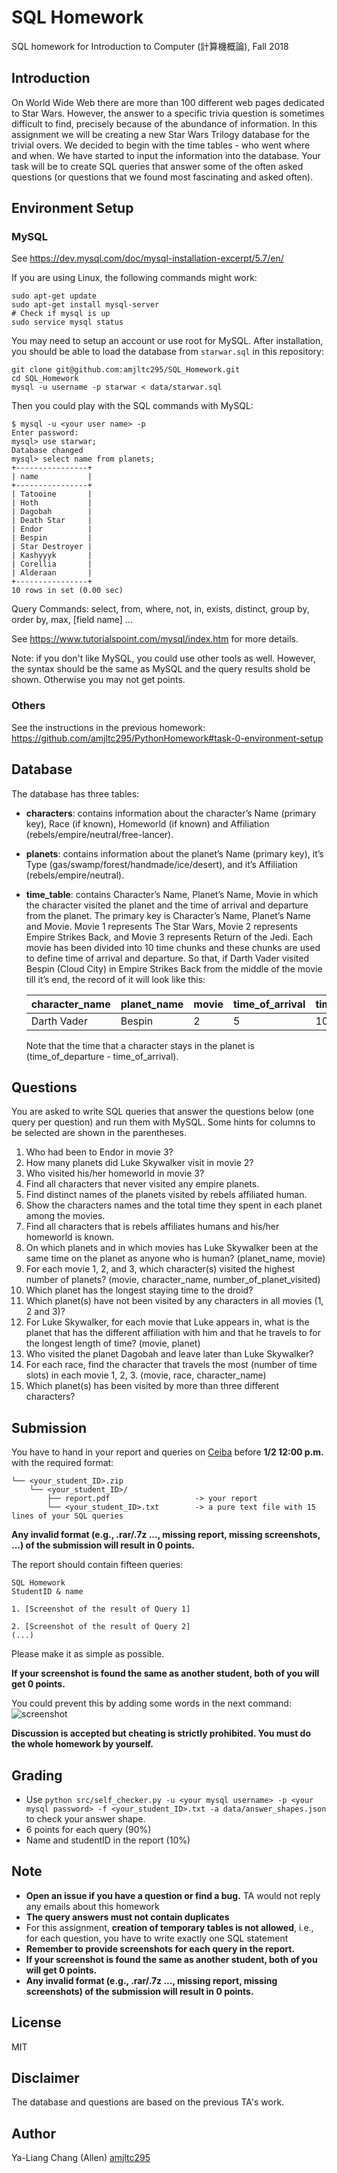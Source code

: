 # SQL Homework
SQL homework for Introduction to Computer (計算機概論), Fall 2018

## Introduction

On World Wide Web there are more than 100 different web pages dedicated to Star Wars. However, the answer to a specific trivia question is sometimes difficult to find, precisely because of the abundance of information. In this assignment we will be creating a new Star Wars Trilogy database for the trivial overs. We decided to begin with the time tables - who went where and when. We have started to input the information into the database. Your task will be to create SQL queries that answer some of the often asked questions (or questions that we found most fascinating and asked often). 


## Environment Setup

### MySQL

See https://dev.mysql.com/doc/mysql-installation-excerpt/5.7/en/

If you are using Linux, the following commands might work:
```
sudo apt-get update
sudo apt-get install mysql-server
# Check if mysql is up
sudo service mysql status
```

You may need to setup an account or use root for MySQL.
After installation, you should be able to load the database from `starwar.sql` in this repository:
```
git clone git@github.com:amjltc295/SQL_Homework.git
cd SQL_Homework
mysql -u username -p starwar < data/starwar.sql
```

Then you could play with the SQL commands with MySQL:
```
$ mysql -u <your user name> -p
Enter password:
mysql> use starwar;
Database changed
mysql> select name from planets;
+----------------+
| name           |
+----------------+
| Tatooine       |
| Hoth           |
| Dagobah        |
| Death Star     |
| Endor          |
| Bespin         |
| Star Destroyer |
| Kashyyyk       |
| Corellia       |
| Alderaan       |
+----------------+
10 rows in set (0.00 sec)

```
Query Commands: select, from, where, not, in, exists, distinct, group by, order by, max, [field name] ...

See https://www.tutorialspoint.com/mysql/index.htm for more details.

Note: if you don't like MySQL, you could use other tools as well. However, the syntax should be the same as MySQL and the query results shold be shown. Otherwise you may not get points.

### Others

See the instructions in the previous homework: https://github.com/amjltc295/PythonHomework#task-0-environment-setup


## Database

The database has three tables:
* **characters**: contains information about the character’s Name (primary key), Race (if known), Homeworld (if known) and Affiliation (rebels/empire/neutral/free-lancer). 
* **planets**: contains information about the planet’s Name (primary key), it’s Type (gas/swamp/forest/handmade/ice/desert), and it’s Affiliation (rebels/empire/neutral). 
* **time_table**: contains Character’s Name, Planet’s Name, Movie in which the character visited the planet and the time of arrival and departure from the planet. The primary key is Character’s Name, Planet’s Name and Movie. Movie 1 represents The Star Wars, Movie 2 represents Empire Strikes Back, and Movie 3 represents Return of the Jedi. Each movie has been divided into 10 time chunks and these chunks are used to define time of arrival and departure. So that, if Darth Vader visited Bespin
(Cloud City) in Empire Strikes Back from the middle of the movie till it’s end, the record of it will look like this: 

    | character_name | planet_name | movie | time_of_arrival | time_of_departure |
    |----------------|-------------|-------|-----------------|-------------------|
    | Darth Vader    | Bespin      | 2     | 5               | 10                |

    Note that the time that a character stays in the planet is (time_of_departure - time_of_arrival).


## Questions
You are asked to write SQL queries that answer the questions below (one query per question) and run them with MySQL.
Some hints for columns to be selected are shown in the parentheses.
1. Who had been to Endor in movie 3? 
2. How many planets did Luke Skywalker visit in movie 2? 
3. Who visited his/her homeworld in movie 3? 
4. Find all characters that never visited any empire planets. 
5. Find distinct names of the planets visited by rebels affiliated human. 
6. Show the characters names and the total time they spent in each planet among the movies. 
7. Find all characters that is rebels affiliates humans and his/her homeworld is known. 
8. On which planets and in which movies has Luke Skywalker been at the same time on the planet as anyone who is human?  (planet_name, movie)
9. For each movie 1, 2, and 3, which character(s) visited the highest number of planets? (movie, character_name, number_of_planet_visited)
10. Which planet has the longest staying time to the droid? 
11. Which planet(s) have not been visited by any characters in all movies (1, 2 and 3)? 
12. For Luke Skywalker, for each movie that Luke appears in, what is the planet that has the different affiliation with him and that he travels to for the longest length of time? (movie, planet)
13. Who visited the planet Dagobah and leave later than Luke Skywalker? 
14. For each race, find the character that travels the most (number of time slots) in each movie 1, 2, 3. (movie, race, character_name)
15. Which planet(s) has been visited by more than three different characters?

## Submission
You have to hand in your report and queries on [Ceiba](https://ceiba.ntu.edu.tw/course/fa811a/index.htm) before **1/2 12:00 p.m.** with the required format:

```
└── <your_student_ID>.zip
    └── <your_student_ID>/
        ├── report.pdf                   -> your report
        └── <your_student_ID>.txt        -> a pure text file with 15 lines of your SQL queries

```
**Any invalid format (e.g., .rar/.7z ..., missing report, missing screenshots, ...) of the submission will result in 0 points.**

The report should contain fifteen queries: 
```
SQL Homework
StudentID & name

1. [Screenshot of the result of Query 1]

2. [Screenshot of the result of Query 2]
(...)
```
Please make it as simple as possible. 


**If your screenshot is found the same as another student, both of you will get 0 points.**

You could prevent this by adding some words in the next command:
![screenshot](images/screenshot.png)

**Discussion is accepted but cheating is strictly prohibited. You must do the whole homework by yourself.**


## Grading

* Use `python src/self_checker.py -u <your mysql username> -p <your mysql password> -f <your_student_ID>.txt -a data/answer_shapes.json` to check your answer shape.
* 6 points for each query (90%)
* Name and studentID in the report (10%)

## Note
* **Open an issue if you have a question or find a bug.** TA would not reply any emails about this homework
* **The query answers must not contain duplicates**
* For this assignment, **creation of temporary tables is not allowed**, i.e., for each question, you have to write exactly one SQL statement
* **Remember to provide screenshots for each query in the report.**
* **If your screenshot is found the same as another student, both of you will get 0 points.**
* **Any invalid format (e.g., .rar/.7z ..., missing report, missing screenshots) of the submission will result in 0 points.**

## License

MIT


## Disclaimer

The database and questions are based on the previous TA's work.

## Author

Ya-Liang Chang (Allen) [amjltc295](https://github.com/amjltc295)
